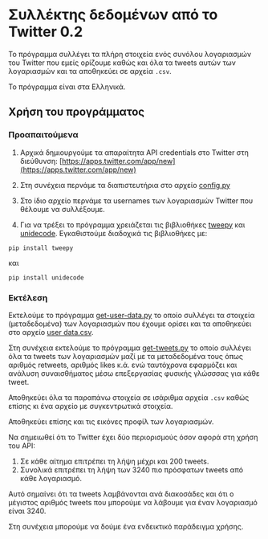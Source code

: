 # Συλλέκτης δεδομένων από το Twitter 0.2

Το πρόγραμμα συλλέγει τα πλήρη στοιχεία ενός συνόλου λογαριασμών 
του Twitter που εμείς ορίζουμε καθώς και όλα τα tweets αυτών των
λογαριασμών και τα αποθηκεύει σε αρχεία `.csv`.

Το πρόγραμμα είναι στα Ελληνικά.

## Χρήση του προγράμματος

### Προαπαιτούμενα

1. Αρχικά δημιουργούμε τα απαραίτητα API credentials στο Twitter στη 
διεύθυνση: [https://apps.twitter.com/app/new](https://apps.twitter.com/app/new)

2. Στη συνέχεια περνάμε τα διαπιστευτήρια στο αρχείο 
[config.py](https://github.com/Protonotarios/get-tweets/blob/version02/config.py)

3. Στο ίδιο αρχείο περνάμε τα usernames των λογαριασμών Twitter που
θέλουμε να συλλέξουμε.

4. Για να τρέξει το πρόγραμμα χρειάζεται τις βιβλιοθήκες
[tweepy](https://github.com/tweepy/tweepy) και
[unidecode](https://pypi.python.org/pypi/Unidecode).
Εγκαθιστούμε διαδοχικά τις βιβλιοθήκες με:
```
pip install tweepy
```
και
```
pip install unidecode
```
	
### Εκτέλεση

Εκτελούμε το πρόγραμμα 
[get-user-data.py](https://github.com/Protonotarios/get-tweets/blob/version02/get-user-data.py) 
το οποίο συλλέγει τα στοιχεία (μεταδεδομένα) των λογαριασμών που έχουμε ορίσει
και τα αποθηκεύει στο αρχείο 
[user data.csv](https://github.com/Protonotarios/get-tweets/blob/version02/docs/%CE%A0%CE%B1%CF%81%CE%AC%CE%B4%CE%B5%CE%B9%CE%B3%CE%BC%CE%B1/user%20data.csv).

Στη συνέχεια εκτελούμε το πρόγραμμα 
[get-tweets.py](https://github.com/Protonotarios/get-tweets/blob/version02/get-tweets.py) 
το οποίο συλλέγει όλα τα tweets των λογαριασμών μαζί με τα μεταδεδομένα τους
όπως αριθμός retweets, αριθμός likes κ.ά. ενώ ταυτόχρονα εφαρμόζει και
ανάλυση συναισθήματος μέσω επεξεργασίας φυσικής γλώσσσας για κάθε tweet.

Αποθηκεύει όλα τα παραπάνω στοιχεία σε ισάριθμα αρχεία `.csv` 
καθώς επίσης κι ένα αρχείο με συγκεντρωτικά στοιχεία.

Αποθηκεύει επίσης και τις εικόνες προφίλ των λογαριασμών.

Να σημειωθεί ότι το Twitter έχει δύο περιορισμούς όσον αφορά στη χρήση του API:

1. Σε κάθε αίτημα επιτρέπει τη λήψη μέχρι και 200 tweets.
2. Συνολικά επιτρέπει τη λήψη των 3240 πιο πρόσφατων tweets από κάθε λογαριασμό.

Αυτό σημαίνει ότι τα tweets λαμβάνονται ανά διακοσάδες και ότι ο μέγιστος
αριθμός tweets που μπορούμε να λάβουμε για έναν λογαριασμό είναι 3240.

Στη συνέχεια μπορούμε να δούμε ένα ενδεικτικό παράδειγμα χρήσης.
